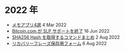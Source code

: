 # 2022 年

- [メモアプリ4選](20220304.md) 4 Mar 2022
- [Bitcoin.com が SLP サポートを終了](20220617.md) 16 Jun 2022
- [SHA256 Hash を取得するコマンドまとめ](20220802.md) 2 Aug 2022
- [リカバリーフレーズ保存用フォーム](20220806.md) 6 Aug 2022
